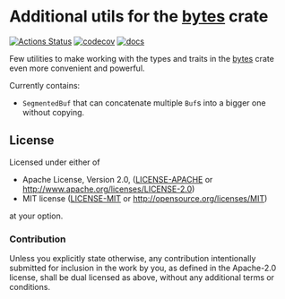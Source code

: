 # Additional utils for the [bytes] crate

[![Actions Status](https://github.com/vorner/bytes-utils/workflows/test/badge.svg)](https://github.com/vorner/bytes-utils/actions)
[![codecov](https://codecov.io/gh/vorner/bytes-utils/branch/main/graph/badge.svg?token=GKITN8ZOE1)](https://codecov.io/gh/vorner/bytes-utils)
[![docs](https://docs.rs/bytes-utils/badge.svg)](https://docs.rs/bytes-utils)

Few utilities to make working with the types and traits in the [bytes] crate
even more convenient and powerful.

Currently contains:

* `SegmentedBuf` that can concatenate multiple `Buf`s into a bigger one without
  copying.

## License

Licensed under either of

 * Apache License, Version 2.0, ([LICENSE-APACHE](LICENSE-APACHE) or http://www.apache.org/licenses/LICENSE-2.0)
 * MIT license ([LICENSE-MIT](LICENSE-MIT) or http://opensource.org/licenses/MIT)

at your option.

### Contribution

Unless you explicitly state otherwise, any contribution intentionally
submitted for inclusion in the work by you, as defined in the Apache-2.0
license, shall be dual licensed as above, without any additional terms
or conditions.

[bytes]: https://docs.rs/bytes
